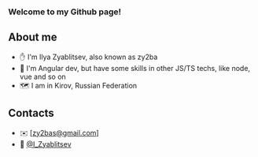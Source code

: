 ### Welcome to my Github page! 

## About me
 
 - ✋ I'm Ilya Zyablitsev, also known as zy2ba
 - 📐 I'm Angular dev, but have some skills in other JS/TS techs, like node, vue and so on
 - 🗺️ I am in Kirov, Russian Federation

## Contacts

- ✉️ [zy2bas@gmail.com]
- 💬 [@I_Zyablitsev](https://t.me/I_Zyablitsev)
